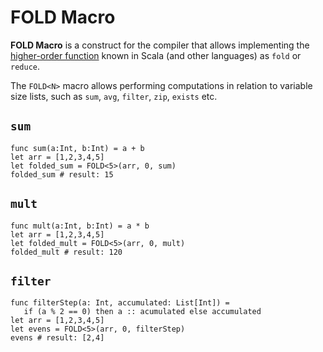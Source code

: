 # FOLD<N> Macro

**FOLD<N> Macro** is a construct for the compiler that allows implementing the [higher-order function](https://en.wikipedia.org/wiki/Higher-order_function) known in Scala (and other languages) as `fold` or `reduce`.

The `FOLD<N>` macro allows performing computations in relation to variable size lists, such as `sum`, `avg`, `filter`, `zip`, `exists` etc.

## `sum`

```ride
func sum(a:Int, b:Int) = a + b
let arr = [1,2,3,4,5]
let folded_sum = FOLD<5>(arr, 0, sum)
folded_sum # result: 15
```

## `mult`

```ride
func mult(a:Int, b:Int) = a * b
let arr = [1,2,3,4,5]
let folded_mult = FOLD<5>(arr, 0, mult)
folded_mult # result: 120
```

## `filter`

```ride
func filterStep(a: Int, accumulated: List[Int]) =
   if (a % 2 == 0) then a :: acumulated else accumulated
let arr = [1,2,3,4,5]
let evens = FOLD<5>(arr, 0, filterStep)
evens # result: [2,4]
```
